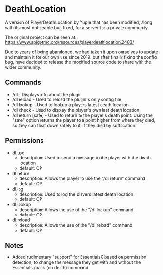 # DeathLocation
A version of PlayerDeathLocation by Yupie that has been modified, along with its most noticeable bug fixed, for a server for a private community.

The original project can be seen at: https://www.spigotmc.org/resources/playerdeathlocation.2483/

Due to years of being abandoned, we had taken it upon ourselves to update and maintain it for our own use since 2019, but after finally fixing the config bug, have decided to release the modified source code to share with the wider community.

## Commands
- /dl - Displays info about the plugin
- /dl reload - Used to reload the plugin's only config file
- /dl lookup <name> - Used to lookup a players latest death location
- /dl check - Used to display the player's own last death location
- /dl return [safe] - Used to return to the player's death point. Using the "safe" option returns the player to a point higher from where they died, so they can float down safely to it, if they died by suffocation.
  
## Permissions
- dl.use
  - description: Used to send a message to the player with the death location
  - default: OP
- dl.return
  - description: Allows the player to use the "/dl return" command
  - default: OP
- dl.log
  - description: Used to log the players latest death location
  - default: OP
- dl.lookup
  - description: Allows the use of the "/dl lookup" command
  - default: OP
- dl.reload
  - description: Allows the use of the "/dl reload" command
  - default: OP
  
## Notes
- Added rudimentary "support" for EssentialsX based on permission detection, to change the message they get with and without the Essentials /back (on death) command
